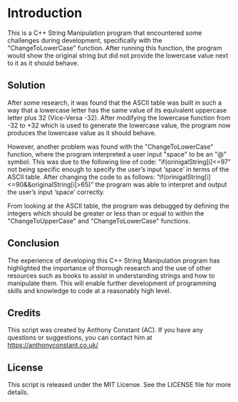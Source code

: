 <!DOCTYPE html>
<html>
  <head>
    <title>C++ String Manipulation Program</title>
  </head>
  <body>
    <h1>Introduction</h1>
    <p>This is a C++ String Manipulation program that encountered some challenges during development, specifically with the "ChangeToLowerCase" function. After running this function, the program would show the original string but did not provide the lowercase value next to it as it should behave.</p>
    
<h2>Solution</h2>
<p>After some research, it was found that the ASCII table was built in such a way that a lowercase letter has the same value of its equivalent uppercase letter plus 32 (Vice-Versa -32). After modifying the lowercase function from -32 to +32 which is used to generate the lowercase value, the program now produces the lowercase value as it should behave.</p>

<p>However, another problem was found with the "ChangeToLowerCase" function, where the program interpreted a user input "space" to be an "@" symbol. This was due to the following line of code: "if(orinigalString[i]<=97” not being specific enough to specify the user’s input ‘space’ in terms of the ASCII table. After changing the code to as follows: “if(orinigalString[i]<=90&&originalString[i]>65)” the program was able to interpret and output the user’s input ‘space’ correctly.</p>

<p>From looking at the ASCII table, the program was debugged by defining the integers which should be greater or less than or equal to within the "ChangeToUpperCase" and "ChangeToLowerCase" functions.</p>

<h2>Conclusion</h2>
<p>The experience of developing this C++ String Manipulation program has highlighted the importance of thorough research and the use of other resources such as books to assist in understanding strings and how to manipulate them. This will enable further development of programming skills and knowledge to code at a reasonably high level.</p>

<h2>Credits</h2>
<p>This script was created by Anthony Constant (AC). If you have any questions or suggestions, you can contact him at <a href="https://anthonyconstant.co.uk/">https://anthonyconstant.co.uk/</a></p>

<h2>License</h2>
<p>This script is released under the MIT License. See the LICENSE file for more details.</p>
